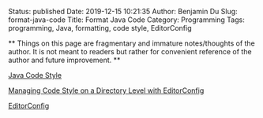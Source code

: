 Status: published
Date: 2019-12-15 10:21:35
Author: Benjamin Du
Slug: format-java-code
Title: Format Java Code
Category: Programming
Tags: programming, Java, formatting, code style, EditorConfig

**
Things on this page are fragmentary and immature notes/thoughts of the author.
It is not meant to readers but rather for convenient reference of the author and future improvement.
**

[Java Code Style](https://dev.xwiki.org/xwiki/bin/view/Community/CodeStyle/JavaCodeStyle/)


[Managing Code Style on a Directory Level with EditorConfig](https://blog.jetbrains.com/idea/2019/06/managing-code-style-on-a-directory-level-with-editorconfig/)


[EditorConfig](https://editorconfig.org/)
